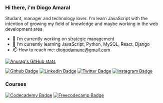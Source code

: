 ### Hi there, i'm Diogo Amaral

Studant, manager and technology lover. I'm learn JavaScript with the intention of growing my field of knowledge and maybe working in the web development area

- 🔭 I’m currently working on strategic management
- 🌱 I’m currently learning JavaScript, Python, MySQL, React, Django
- 📫 How to reach me: diogodamunc@gmail.com

[![Anurag's GitHub stats](https://github-readme-stats.vercel.app/api?username=diogsamaral)](https://github.com/anuraghazra/github-readme-stats)

[![Github Badge](https://img.shields.io/badge/GitHub-100000?style=for-the-badge&logo=github&logoColor=white)](https://github.com/Diogsamaral)
[![Linkedin Badge](https://img.shields.io/badge/LinkedIn-0077B5?style=for-the-badge&logo=linkedin&logoColor=white)](https://www.linkedin.com/in/diogoalvesdoamaral/)
[![Twitter Badge](https://img.shields.io/badge/Twitter-1DA1F2?style=for-the-badge&logo=twitter&logoColor=white)](https://twitter.com/diogsninja)
[![Instagram Badge](https://img.shields.io/badge/Instagram-E4405F?style=for-the-badge&logo=instagram&logoColor=white)](https://www.freecodecamp.org/diogoamaral)

### Courses
[![Codecademy Badge](https://img.shields.io/badge/JavaScript-F7DF1E?style=for-the-badge&logo=javascript&logoColor=black)](https://www.freecodecamp.org/diogoamaral)
[![Freecodecamp Badge](https://img.shields.io/badge/JavaScript-323330?style=for-the-badge&logo=javascript&logoColor=F7DF1E)](https://www.codecademy.com/profiles/DiogsAmaral)

